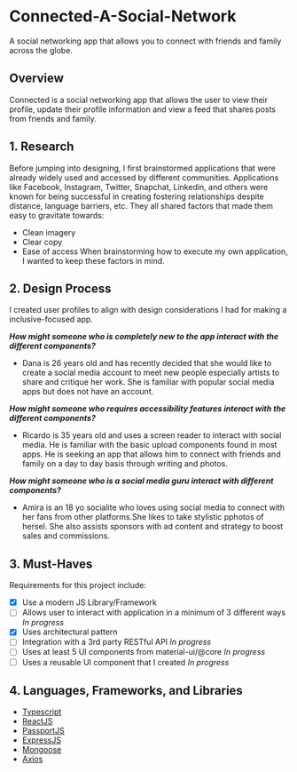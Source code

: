 # Connected-A-Social-Network
A social networking app that allows you to connect with friends and family across the globe.

## Overview 
Connected is a social networking app that allows the user to view their profile, update their profile information and view a feed that shares posts from friends and family.

## 1. Research 
Before jumping into designing, I first brainstormed applications that were already widely used and accessed by different communities. Applications like Facebook, Instagram, Twitter, Snapchat, Linkedin, and others were known for being successful in creating fostering relationships despite distance, language barriers, etc. They all shared factors that made them easy to gravitate towards: 
- Clean imagery
- Clear copy
- Ease of access 
When brainstorming how to execute my own application, I wanted to keep these factors in mind. 

## 2. Design Process 
I created user profiles to align with design considerations I had for making a inclusive-focused app.

***How might someone who is completely new to the app interact with the different components?***
- Dana is 26 years old and has recently decided that she would like to create a social media account to meet new people especially artists to share and critique her work. She is familiar with popular social media apps but does not have an account.

***How might someone who requires accessibility features interact with the different components?***
- Ricardo is 35 years old and uses a screen reader to interact with social media. He is familiar with the basic upload components found in most apps. He is seeking an app that allows him to connect with friends and family on a day to day basis through writing and photos.

***How might someone who is a social media guru interact with different components?***
- Amira is an 18 yo socialite who loves using social media to connect with her fans from other platforms.She likes to take stylistic pphotos of hersel. She also assists sponsors with ad content and strategy to boost sales and commissions.

## 3. Must-Haves 
Requirements for this project include: 
- [x] Use a modern JS Library/Framework
- [ ] Allows user to interact with application in a minimum of 3 different ways *In progress*
- [x] Uses architectural pattern
- [ ] Integration with a 3rd party RESTful API *In progress*
- [ ] Uses at least 5 UI components from material-ui/@core *In progress*
- [ ] Uses a reusable UI component that I created *In progress*

## 4. Languages, Frameworks, and Libraries 
- [Typescript](https://www.typescriptlang.org/)
- [ReactJS](https://reactjs.org/docs/getting-started.html) 
- [PassportJS](http://www.passportjs.org/) 
- [ExpressJS](https://expressjs.com/)
- [Mongoose](https://mongoosejs.com/)
- [Axios](https://github.com/axios/axios) 